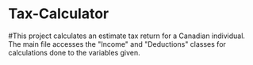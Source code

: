 # Tax-Calculator

#This project calculates an estimate tax return for a Canadian individual. The main file accesses the "Income" and "Deductions" classes for calculations done to the variables given.
